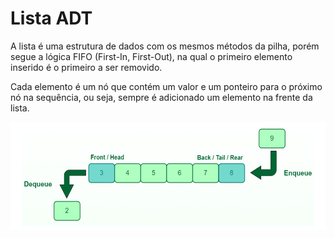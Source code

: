 # Lista ADT

A lista é uma estrutura de dados com os mesmos métodos da pilha, porém segue a lógica FIFO (First-In, First-Out), na qual o primeiro elemento inserido é o primeiro a ser removido.  

Cada elemento é um nó que contém um valor e um ponteiro para o próximo nó na sequência, ou seja, sempre é adicionado um elemento na frente da lista. 

![Stack](queue.png)